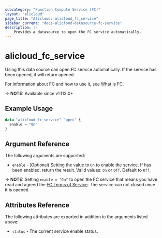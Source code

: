 ```yaml
---
subcategory: "Function Compute Service (FC)"
layout: "alicloud"
page_title: "Alicloud: alicloud_fc_service"
sidebar_current: "docs-alicloud-datasource-fc-service"
description: |-
    Provides a datasource to open the FC service automatically.
---
```


# alicloud_fc_service

Using this data source can open FC service automatically. If the service has been opened, it will return opened.

For information about FC and how to use it, see [What is FC](https://www.alibabacloud.com/help/en/product/50980.htm).

-> **NOTE:** Available since v1.112.0+

## Example Usage

```terraform
data "alicloud_fc_service" "open" {
  enable = "On"
}
```

## Argument Reference

The following arguments are supported:

* `enable` - (Optional) Setting the value to `On` to enable the service. If has been enabled, return the result. Valid values: `On` or `Off`. Default to `Off`.

-> **NOTE:** Setting `enable = "On"` to open the FC service that means you have read and agreed the [FC Terms of Service](https://help.aliyun.com/document_detail/52972.html). The service can not closed once it is opened.

## Attributes Reference

The following attributes are exported in addition to the arguments listed above:

* `status` - The current service enable status. 
